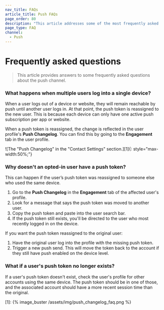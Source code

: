 ```yaml
---
nav_title: FAQs
article_title: Push FAQs
page_order: 80
description: "This article addresses some of the most frequently asked questions that arise when setting up push campaigns."
page_type: FAQ
channel:
  - Push
---
```


# Frequently asked questions

> This article provides answers to some frequently asked questions about the push channel.

### What happens when multiple users log into a single device?

When a user logs out of a device or website, they will remain reachable by push until another user logs in. At that point, the push token is reassigned to the new user. This is because each device can only have one active push subscription per app or website.

When a push token is reassigned, the change is reflected in the user profile's **Push Changelog**. You can find this by going to the **Engagement** tab in the user profile.

![The "Push Changelog" in the "Contact Settings" section.][1]{: style="max-width:50%;"}

### Why doesn't an opted-in user have a push token?

This can happen if the user’s push token was reassigned to someone else who used the same device.

1. Go to the **Push Changelog** in the **Engagement** tab of the affected user's profile.
2. Look for a message that says the push token was moved to another user.
3. Copy the push token and paste into the user search bar. 
4. If the push token still exists, you'll be directed to the user who most recently logged in on the device.

If you want the push token reassigned to the original user:

1. Have the original user log into the profile with the missing push token.
2. Trigger a new push send. This will move the token back to the account if they still have push enabled on the device level.

### What if a user's push token no longer exists?

If a user's push token doesn't exist, check the user's profile for other accounts using the same device. The push token should be in one of those, and the associated account should have a more recent session time than the original.

[1]: {% image_buster /assets/img/push_changelog_faq.png %}